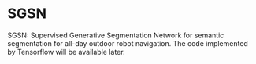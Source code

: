 # SGSN
SGSN: Supervised Generative Segmentation Network for semantic segmentation for all-day outdoor robot navigation.
The code implemented by Tensorflow will be available later.

